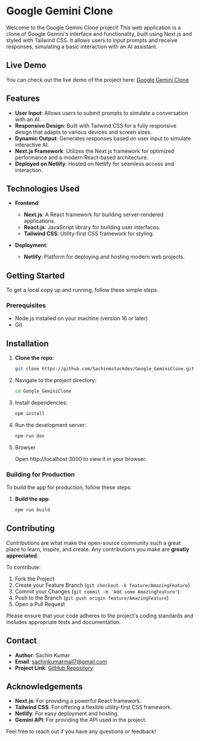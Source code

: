 
# Google Gemini Clone

Welcome to the Google Gemini Clone project! This web application is a clone of Google Gemini's interface and functionality, built using Next.js and styled with Tailwind CSS. It allows users to input prompts and receive responses, simulating a basic interaction with an AI assistant.





## Live Demo

You can check out the live demo of the project here: [Google Gemini Clone](https://googlegeminiappclone.netlify.app/)
## Features

- **User Input**: Allows users to submit prompts to simulate a conversation with an AI.
- **Responsive Design**: Built with Tailwind CSS for a fully responsive design that adapts to various devices and screen sizes.
- **Dynamic Output**: Generates responses based on user input to simulate interactive AI.
- **Next.js Framework**: Utilizes the Next.js framework for optimized performance and a modern React-based architecture.
- **Deployed on Netlify**: Hosted on Netlify for seamless access and interaction.

## Technologies Used

- **Frontend**:
  - **Next.js**: A React framework for building server-rendered applications.
  - **React.js**: JavaScript library for building user interfaces.
  - **Tailwind CSS**: Utility-first CSS framework for styling.

- **Deployment**:
  - **Netlify**: Platform for deploying and hosting modern web projects.

## Getting Started

To get a local copy up and running, follow these simple steps.

### Prerequisites

- Node.js installed on your machine (version 16 or later)
- Git





## Installation

1. **Clone the repo**:
   ```bash
   git clone https://github.com/Sachinmstackdev/Google_GeminiClone.git
    ```
2. Navigate to the project directory:
   ```bash
   cd Google_GeminiClone
   ```
3. Install dependencies:
   ```bash
   npm install
   ```
4. Run the development server:
   ```bash
   npm run dev
   ```
5. Browser
   
   Open http://localhost:3000 to view it in your browser.
   

### Building for Production

To build the app for production, follow these steps:

1. **Build the app**:
   ```bash
   npm run build

## Contributing

Contributions are what make the open-source community such a great place to learn, inspire, and create. Any contributions you make are **greatly appreciated**.

To contribute:
1. Fork the Project
2. Create your Feature Branch (`git checkout -b feature/AmazingFeature`)
3. Commit your Changes (`git commit -m 'Add some AmazingFeature'`)
4. Push to the Branch (`git push origin feature/AmazingFeature`)
5. Open a Pull Request

Please ensure that your code adheres to the project's coding standards and includes appropriate tests and documentation.


## Contact

- **Author**: Sachin Kumar
- **Email**: [sachinkumarmail7@gmail.com](mailto:sachinkumarmail7@gmail.com)
- **Project Link**: [GitHub Repository](https://github.com/Sachinmstackdev/Google_GeminiClone)

## Acknowledgements

- **Next.js**: For providing a powerful React framework.
- **Tailwind CSS**: For offering a flexible utility-first CSS framework.
- **Netlify**: For easy deployment and hosting.
- **Gemini API**: For providing the API used in the project.

Feel free to reach out if you have any questions or feedback!
